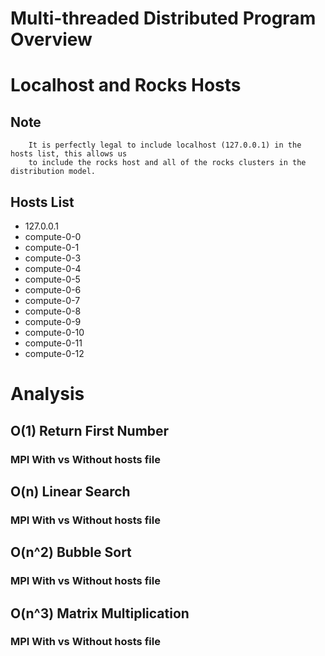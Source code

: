 
# Multi-threaded Distributed Program Overview


# Localhost and Rocks Hosts

## Note 
        It is perfectly legal to include localhost (127.0.0.1) in the hosts list, this allows us
        to include the rocks host and all of the rocks clusters in the distribution model.

## Hosts List
- 127.0.0.1
- compute-0-0
- compute-0-1
- compute-0-3
- compute-0-4
- compute-0-5
- compute-0-6
- compute-0-7
- compute-0-8
- compute-0-9
- compute-0-10
- compute-0-11
- compute-0-12

# Analysis

## O(1)         Return First Number

### MPI With vs Without hosts file

## O(n)         Linear Search

### MPI With vs Without hosts file

## O(n^2)       Bubble Sort

### MPI With vs Without hosts file

## O(n^3)       Matrix Multiplication

### MPI With vs Without hosts file

